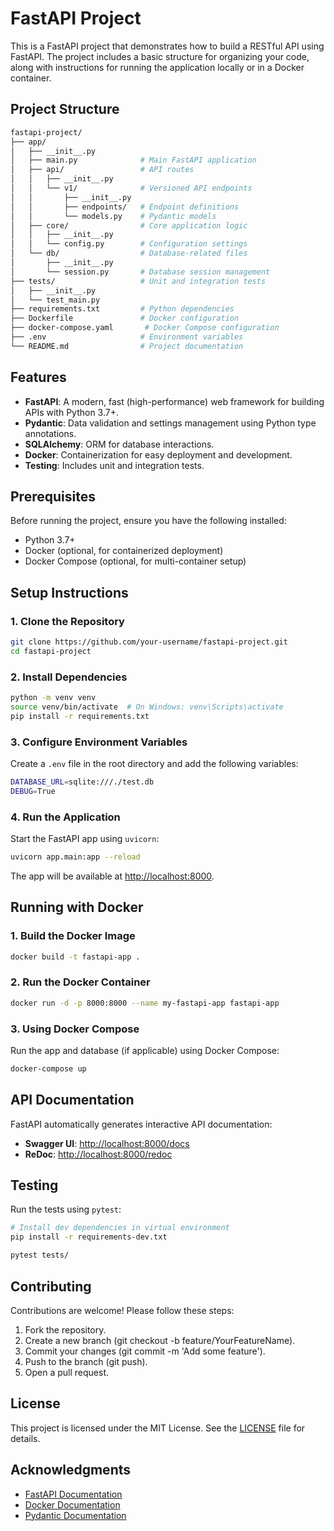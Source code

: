 # FastAPI Project

This is a FastAPI project that demonstrates how to build a RESTful API using FastAPI. The project includes a basic structure for organizing your code, along with instructions for running the application locally or in a Docker container.

## Project Structure

```bash
fastapi-project/
├── app/
│   ├── __init__.py
│   ├── main.py              # Main FastAPI application
│   ├── api/                 # API routes
│   │   ├── __init__.py
│   │   └── v1/              # Versioned API endpoints
│   │       ├── __init__.py
│   │       ├── endpoints/   # Endpoint definitions
│   │       └── models.py    # Pydantic models
│   ├── core/                # Core application logic
│   │   ├── __init__.py
│   │   └── config.py        # Configuration settings
│   └── db/                  # Database-related files
│       ├── __init__.py
│       └── session.py       # Database session management
├── tests/                   # Unit and integration tests
│   ├── __init__.py
│   └── test_main.py
├── requirements.txt         # Python dependencies
├── Dockerfile               # Docker configuration
├── docker-compose.yaml       # Docker Compose configuration
├── .env                     # Environment variables
└── README.md                # Project documentation
```

## Features

- **FastAPI**: A modern, fast (high-performance) web framework for building APIs with Python 3.7+.
- **Pydantic**: Data validation and settings management using Python type annotations.
- **SQLAlchemy**: ORM for database interactions.
- **Docker**: Containerization for easy deployment and development.
- **Testing**: Includes unit and integration tests.

## Prerequisites

Before running the project, ensure you have the following installed:

- Python 3.7+
- Docker (optional, for containerized deployment)
- Docker Compose (optional, for multi-container setup)

## Setup Instructions

### 1. Clone the Repository

```bash
git clone https://github.com/your-username/fastapi-project.git
cd fastapi-project
```

### 2. Install Dependencies

```bash
python -m venv venv
source venv/bin/activate  # On Windows: venv\Scripts\activate
pip install -r requirements.txt
```

### 3. Configure Environment Variables

Create a `.env` file in the root directory and add the following variables:

```bash
DATABASE_URL=sqlite:///./test.db
DEBUG=True
```

### 4. Run the Application

Start the FastAPI app using `uvicorn`:

```bash
uvicorn app.main:app --reload
```

The app will be available at <http://localhost:8000>.

## Running with Docker

### 1. Build the Docker Image

```bash
docker build -t fastapi-app .
```

### 2. Run the Docker Container

```bash
docker run -d -p 8000:8000 --name my-fastapi-app fastapi-app
```

### 3. Using Docker Compose

Run the app and database (if applicable) using Docker Compose:

```bash
docker-compose up
```

## API Documentation

FastAPI automatically generates interactive API documentation:

- **Swagger UI**: <http://localhost:8000/docs>
- **ReDoc**: <http://localhost:8000/redoc>

## Testing

Run the tests using `pytest`:

```bash
# Install dev dependencies in virtual environment
pip install -r requirements-dev.txt

pytest tests/
```

## Contributing

Contributions are welcome! Please follow these steps:

1. Fork the repository.
2. Create a new branch (git checkout -b feature/YourFeatureName).
3. Commit your changes (git commit -m 'Add some feature').
4. Push to the branch (git push).
5. Open a pull request.

## License

This project is licensed under the MIT License. See the [LICENSE](./LICENSE) file for details.

## Acknowledgments

- [FastAPI Documentation](https://fastapi.tiangolo.com/)
- [Docker Documentation](https://docs.docker.com/)
- [Pydantic Documentation](https://docs.pydantic.dev/latest/)
